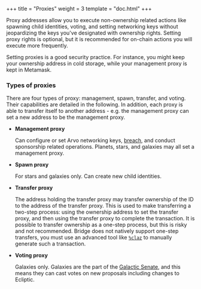 +++
title = "Proxies"
weight = 3
template = "doc.html"
+++

Proxy addresses allow you to execute non-ownership related actions like spawning
child identities, voting, and setting networking keys without jeopardizing the
keys you've designated with ownership rights. Setting proxy rights is optional,
but it is recommended for on-chain actions you will execute more frequently.

Setting proxies is a good security practice. For instance, you might keep your
ownership address in cold storage, while your management proxy is kept in Metamask.

### Types of proxies

There are four types of proxy: management, spawn, transfer, and voting. Their
capabilities are detailed in the following. In addition, each proxy is able to
transfer itself to another address - e.g. the management proxy can set a new
address to be the management proxy.

- **Management proxy**

  Can configure or set Arvo networking keys,
  [breach](/docs/using/id/guide-to-breaches), and conduct sponsorship related
  operations. Planets, stars, and galaxies may all set a management proxy.
  
- **Spawn proxy**

  For stars and galaxies only. Can create new child identities.
 
- **Transfer proxy**
  
  The address holding the transfer proxy may transfer ownership of the ID to the
  address of the transfer proxy. This is used to make transferring a two-step
  process: using the ownership address to set the transfer proxy, and then using
  the transfer proxy to complete the transaction. It is possible to transfer
  ownership as a one-step process, but this is risky and not recommended. Bridge
  does not natively support one-step transfers, you must use an advanced tool
  like [`%claz`](/docs/azimuth/advanced-azimuth-tools) to manually generate such
  a transaction.

- **Voting proxy**

  Galaxies only. Galaxies are the part of the [Galactic
  Senate](/docs/glossary/senate), and this means they can cast votes on new
  proposals including changes to Ecliptic.

